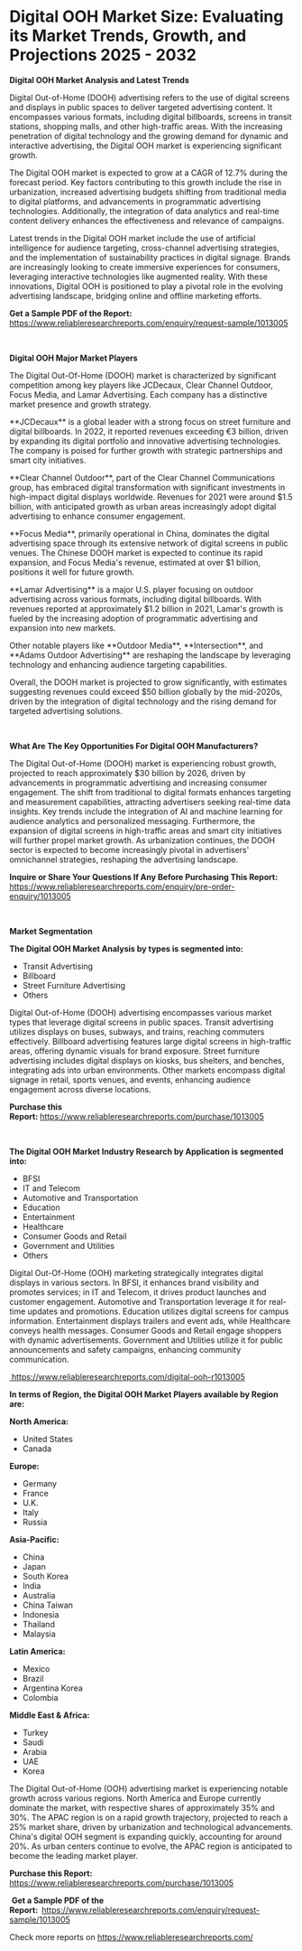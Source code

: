 <p><h1>Digital OOH Market Size: Evaluating its Market Trends, Growth, and Projections 2025 - 2032</h1></p><p><strong>Digital OOH Market Analysis and Latest Trends</strong></p>
<p><p>Digital Out-of-Home (DOOH) advertising refers to the use of digital screens and displays in public spaces to deliver targeted advertising content. It encompasses various formats, including digital billboards, screens in transit stations, shopping malls, and other high-traffic areas. With the increasing penetration of digital technology and the growing demand for dynamic and interactive advertising, the Digital OOH market is experiencing significant growth.</p><p>The Digital OOH market is expected to grow at a CAGR of 12.7% during the forecast period. Key factors contributing to this growth include the rise in urbanization, increased advertising budgets shifting from traditional media to digital platforms, and advancements in programmatic advertising technologies. Additionally, the integration of data analytics and real-time content delivery enhances the effectiveness and relevance of campaigns.</p><p>Latest trends in the Digital OOH market include the use of artificial intelligence for audience targeting, cross-channel advertising strategies, and the implementation of sustainability practices in digital signage. Brands are increasingly looking to create immersive experiences for consumers, leveraging interactive technologies like augmented reality. With these innovations, Digital OOH is positioned to play a pivotal role in the evolving advertising landscape, bridging online and offline marketing efforts.</p></p>
<p><strong>Get a Sample PDF of the Report:&nbsp;</strong> <a href="https://www.reliableresearchreports.com/enquiry/request-sample/1013005?utm_campaign=3207&utm_medium=2&utm_source=Github&utm_content=ia&utm_term=06032025&utm_id=digital-ooh">https://www.reliableresearchreports.com/enquiry/request-sample/1013005</a></p>
<p>&nbsp;</p>
<p><strong>Digital OOH Major Market Players</strong></p>
<p><p>The Digital Out-Of-Home (DOOH) market is characterized by significant competition among key players like JCDecaux, Clear Channel Outdoor, Focus Media, and Lamar Advertising. Each company has a distinctive market presence and growth strategy.</p><p>**JCDecaux** is a global leader with a strong focus on street furniture and digital billboards. In 2022, it reported revenues exceeding €3 billion, driven by expanding its digital portfolio and innovative advertising technologies. The company is poised for further growth with strategic partnerships and smart city initiatives.</p><p>**Clear Channel Outdoor**, part of the Clear Channel Communications group, has embraced digital transformation with significant investments in high-impact digital displays worldwide. Revenues for 2021 were around $1.5 billion, with anticipated growth as urban areas increasingly adopt digital advertising to enhance consumer engagement.</p><p>**Focus Media**, primarily operational in China, dominates the digital advertising space through its extensive network of digital screens in public venues. The Chinese DOOH market is expected to continue its rapid expansion, and Focus Media's revenue, estimated at over $1 billion, positions it well for future growth.</p><p>**Lamar Advertising** is a major U.S. player focusing on outdoor advertising across various formats, including digital billboards. With revenues reported at approximately $1.2 billion in 2021, Lamar's growth is fueled by the increasing adoption of programmatic advertising and expansion into new markets.</p><p>Other notable players like **Outdoor Media**, **Intersection**, and **Adams Outdoor Advertising** are reshaping the landscape by leveraging technology and enhancing audience targeting capabilities.</p><p>Overall, the DOOH market is projected to grow significantly, with estimates suggesting revenues could exceed $50 billion globally by the mid-2020s, driven by the integration of digital technology and the rising demand for targeted advertising solutions.</p></p>
<p>&nbsp;</p>
<p><strong>What Are The Key Opportunities For Digital OOH Manufacturers?</strong></p>
<p><p>The Digital Out-of-Home (DOOH) market is experiencing robust growth, projected to reach approximately $30 billion by 2026, driven by advancements in programmatic advertising and increasing consumer engagement. The shift from traditional to digital formats enhances targeting and measurement capabilities, attracting advertisers seeking real-time data insights. Key trends include the integration of AI and machine learning for audience analytics and personalized messaging. Furthermore, the expansion of digital screens in high-traffic areas and smart city initiatives will further propel market growth. As urbanization continues, the DOOH sector is expected to become increasingly pivotal in advertisers' omnichannel strategies, reshaping the advertising landscape.</p></p>
<p><strong>Inquire or Share Your Questions If Any Before Purchasing This Report:</strong> <a href="https://www.reliableresearchreports.com/enquiry/pre-order-enquiry/1013005?utm_campaign=3207&utm_medium=2&utm_source=Github&utm_content=ia&utm_term=06032025&utm_id=digital-ooh">https://www.reliableresearchreports.com/enquiry/pre-order-enquiry/1013005</a></p>
<p>&nbsp;</p>
<p><strong>Market Segmentation</strong></p>
<p><strong>The Digital OOH Market Analysis by types is segmented into:</strong></p>
<p><ul><li>Transit Advertising</li><li>Billboard</li><li>Street Furniture Advertising</li><li>Others</li></ul></p>
<p><p>Digital Out-of-Home (DOOH) advertising encompasses various market types that leverage digital screens in public spaces. Transit advertising utilizes displays on buses, subways, and trains, reaching commuters effectively. Billboard advertising features large digital screens in high-traffic areas, offering dynamic visuals for brand exposure. Street furniture advertising includes digital displays on kiosks, bus shelters, and benches, integrating ads into urban environments. Other markets encompass digital signage in retail, sports venues, and events, enhancing audience engagement across diverse locations.</p></p>
<p><strong>Purchase this Report:&nbsp;</strong><a href="https://www.reliableresearchreports.com/purchase/1013005?utm_campaign=3207&utm_medium=2&utm_source=Github&utm_content=ia&utm_term=06032025&utm_id=digital-ooh">https://www.reliableresearchreports.com/purchase/1013005</a></p>
<p>&nbsp;</p>
<p><strong>The Digital OOH Market Industry Research by Application is segmented into:</strong></p>
<p><ul><li>BFSI</li><li>IT and Telecom</li><li>Automotive and Transportation</li><li>Education</li><li>Entertainment</li><li>Healthcare</li><li>Consumer Goods and Retail</li><li>Government and Utilities</li><li>Others</li></ul></p>
<p><p>Digital Out-Of-Home (OOH) marketing strategically integrates digital displays in various sectors. In BFSI, it enhances brand visibility and promotes services; in IT and Telecom, it drives product launches and customer engagement. Automotive and Transportation leverage it for real-time updates and promotions. Education utilizes digital screens for campus information. Entertainment displays trailers and event ads, while Healthcare conveys health messages. Consumer Goods and Retail engage shoppers with dynamic advertisements. Government and Utilities utilize it for public announcements and safety campaigns, enhancing community communication.</p></p>
<p><a href="https://www.reliableresearchreports.com/digital-ooh-r1013005?utm_campaign=3207&utm_medium=2&utm_source=Github&utm_content=ia&utm_term=06032025&utm_id=digital-ooh">&nbsp;https://www.reliableresearchreports.com/digital-ooh-r1013005</a></p>
<p><strong>In terms of Region, the Digital OOH Market Players available by Region are:</strong></p>
<p>
    <p> <strong> North America: </strong>
        <ul>
            <li>United States</li>
            <li>Canada</li>
        </ul>
        </p> 
    <p> <strong> Europe: </strong>
        <ul>
            <li>Germany</li>
            <li>France</li>
            <li>U.K.</li>
            <li>Italy</li>
            <li>Russia</li>
        </ul>
        </p> 
    <p> <strong> Asia-Pacific: </strong>
        <ul>
            <li>China</li>
            <li>Japan</li>
            <li>South Korea</li>
            <li>India</li>
            <li>Australia</li>
            <li>China Taiwan</li>
            <li>Indonesia</li>
            <li>Thailand</li>
            <li>Malaysia</li>
        </ul>
        </p> 
    <p> <strong> Latin America: </strong>
        <ul>
            <li>Mexico</li>
            <li>Brazil</li>
            <li>Argentina Korea</li>
            <li>Colombia</li>
        </ul>
        </p> 
    <p> <strong> Middle East & Africa: </strong>
        <ul>
            <li>Turkey</li>
            <li>Saudi</li>
            <li>Arabia</li>
            <li>UAE</li>
            <li>Korea</li>
        </ul>
    </p>
    </p>
<p><p>The Digital Out-of-Home (OOH) advertising market is experiencing notable growth across various regions. North America and Europe currently dominate the market, with respective shares of approximately 35% and 30%. The APAC region is on a rapid growth trajectory, projected to reach a 25% market share, driven by urbanization and technological advancements. China's digital OOH segment is expanding quickly, accounting for around 20%. As urban centers continue to evolve, the APAC region is anticipated to become the leading market player.</p></p>
<p><strong>Purchase this Report: </strong><a href="https://www.reliableresearchreports.com/purchase/1013005?utm_campaign=3207&utm_medium=2&utm_source=Github&utm_content=ia&utm_term=06032025&utm_id=digital-ooh">https://www.reliableresearchreports.com/purchase/1013005</a></p>
<p>&nbsp;<strong>Get a Sample PDF of the Report:&nbsp;&nbsp;</strong><a href="https://www.reliableresearchreports.com/enquiry/request-sample/1013005?utm_campaign=3207&utm_medium=2&utm_source=Github&utm_content=ia&utm_term=06032025&utm_id=digital-ooh">https://www.reliableresearchreports.com/enquiry/request-sample/1013005</a></p>
<p><strong></strong></p>
<p>Check more reports on <a href="https://www.reliableresearchreports.com/?utm_campaign=3207&utm_medium=2&utm_source=Github&utm_content=ia&utm_term=06032025&utm_id=digital-ooh">https://www.reliableresearchreports.com/</a></p>